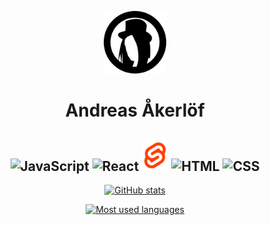 <p align="center">
  <img src="logo_black.svg" alt="Logo" height="100">
  <h1 align="center">Andreas Åkerlöf</h1>
</p>

<h2 align="center">
  <img src="https://devicon.dev/devicon.git/icons/javascript/javascript-original.svg" alt="JavaScript" height="50">
  <img src="https://devicon.dev/devicon.git/icons/react/react-original.svg" alt="React" height="50">
  <img src="https://raw.githubusercontent.com/sveltejs/branding/c4dfca6743572087a6aef0e109ffe3d95596e86a/svelte-logo.svg" alt="Svelte" height="50">
  <img src="https://devicon.dev/devicon.git/icons/html5/html5-original.svg" alt="HTML" height="50">
  <img src="https://devicon.dev/devicon.git/icons/css3/css3-original.svg" alt="CSS" height="50">
</h2>

<p align="center">
  <a href="https://github.com/anuraghazra/github-readme-stats">
    <img src="https://github-readme-stats.vercel.app/api?username=Awkes&show_icons=true" alt="GitHub stats">
  </a>
</p>
  
<p align="center">
  <a href="https://github.com/anuraghazra/github-readme-stats" align="center">
    <img src="https://github-readme-stats.vercel.app/api/top-langs/?username=Awkes&hide=php&langs_count=6" alt="Most used languages">
  </a>
</p>
